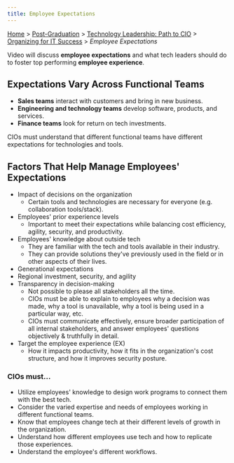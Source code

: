 ```yaml
---
title: Employee Expectations
---
```


[Home](../../../index.md) > [Post-Graduation](../../index.md) > [Technology Leadership: Path to CIO](../index.md) > [Organizing for IT Success](./index.md) > _Employee Expectations_

Video will discuss **employee expectations** and what tech leaders should do to foster top performing **employee experience**.

## Expectations Vary Across Functional Teams

- **Sales teams** interact with customers and bring in new business.
- **Engineering and technology teams** develop software, products, and services.
- **Finance teams** look for return on tech investments.

CIOs must understand that different functional teams have different expectations for technologies and tools.

## Factors That Help Manage Employees' Expectations

- Impact of decisions on the organization
  - Certain tools and technologies are necessary for everyone (e.g. collaboration tools/stack).
- Employees' prior experience levels
  - Important to meet their expectations while balancing cost efficiency, agility, security, and productivity.
- Employees' knowledge about outside tech
  - They are familiar with the tech and tools available in their industry.
  - They can provide solutions they've previously used in the field or in other aspects of their lives.
- Generational expectations
- Regional investment, security, and agility
- Transparency in decision-making
  - Not possible to please all stakeholders all the time.
  - CIOs must be able to explain to employees why a decision was made, why a tool is unavailable, why a tool is being used in a particular way, etc.
  - CIOs must communicate effectively, ensure broader participation of all internal stakeholders, and answer employees' questions objectively & truthfully in detail.
- Target the employee experience (EX)
  - How it impacts productivity, how it fits in the organization's cost structure, and how it improves security posture.

### CIOs must...

- Utilize employees' knowledge to design work programs to connect them with the best tech.
- Consider the varied expertise and needs of employees working in different functional teams.
- Know that employees change tech at their different levels of growth in the organization.
- Understand how different employees use tech and how to replicate those experiences.
- Understand the employee's different workflows.
